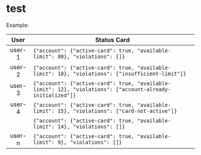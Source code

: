 # test

  Example:
  
|			User                |		Status Card       		|
| :---------------------------: |-------------------------------|
|		user-1			 		|`{"account": {"active-card": true, "available-limit": 80}, "violations": []}`|
|		user-2         			|`{"account": {"active-card": true, "available-limit": 10}, "violations": ["insufficient-limit"]}`|           
|		user-3					|`{"account": {"active-card": true, "available-limit": 12}, "violations": ["account-already-initialized"]}`|
|		user-4					|`{"account": {"active-card": true, "available-limit": 15}, "violations": ["card-not-active"]}`|
|								|`{"account": {"active-card": true, "available-limit": 14}, "violations": []}`|
|		user-n					|`{"account": {"active-card": true, "available-limit": 9}, "violations": []}`|
